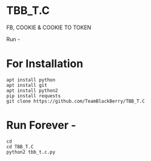 # TBB_T.C
FB, COOKIE &amp; COOKIE TO TOKEN


Run -

# For Installation

```
apt install python
apt install git
apt install python2
pip install requests
git clone https://github.com/TeamBlackBerry/TBB_T.C
```

# Run Forever -
```
cd
cd TBB_T.C
python2 tbb_t.c.py
```

